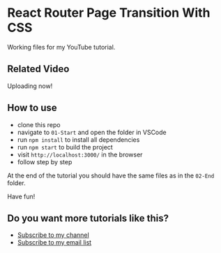 # React Router Page Transition With CSS
Working files for my YouTube tutorial.

## Related Video
Uploading now!
<!-- [![How to create page transitions with React Router](v113-ReactRouterPageTransitionsCSS.jpg)](https://www.youtube.com/watch?v=NUQkajBdnmQ) -->

## How to use

* clone this repo
* navigate to `01-Start` and open the folder in VSCode
* run `npm install` to install all dependencies
* run `npm start` to build the project
* visit `http://localhost:3000/` in the browser
* follow step by step

At the end of the tutorial you should have the same files as in the `02-End` folder.

Have fun!

## Do you want more tutorials like this?

* [Subscribe to my channel](https://www.youtube.com/channel/UC7O6CntQoAI-wYyJxYiqNUg?sub_confirmation=1)
* [Subscribe to my email list](https://ihatetomatoes.net/the-best-of/)
